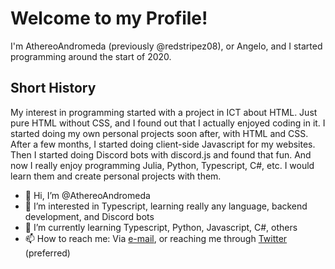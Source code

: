 # Welcome to my Profile!

I'm AthereoAndromeda (previously @redstripez08), or Angelo, and I started programming around the start of 2020. 

## Short History
My interest in programming started with a project in ICT about HTML. Just pure HTML without CSS,
and I found out that I actually enjoyed coding in it. I started doing my own personal projects soon after, with HTML and CSS. After a few months, I started
doing client-side Javascript for my websites. Then I started doing Discord bots with discord.js and found that fun. And now I really enjoy programming Julia,
Python, Typescript, C#, etc. I would learn them and create personal projects with them.


- 👋 Hi, I’m @AthereoAndromeda
- 👀 I’m interested in Typescript, learning really any language, backend development, and Discord bots
- 🌱 I’m currently learning Typescript, Python, Javascript, C#, others
- 📫 How to reach me: Via [e-mail](mailto:athereoandromeda@gmail.com), or reaching me through [Twitter](https://twitter.com/Athereo_A) (preferred)
<!-- 
- 💞️ I’m looking to collaborate on ... 
-->

<!---
redstripez08/redstripez08 is a ✨ special ✨ repository because its `README.md` (this file) appears on your GitHub profile.
You can click the Preview link to take a look at your changes.
--->
